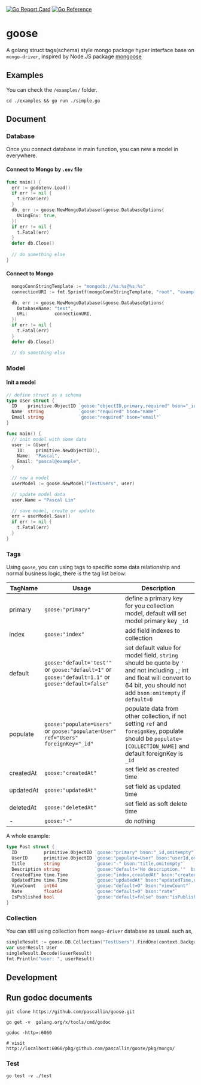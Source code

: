 [![Go Report Card](https://goreportcard.com/badge/github.com/pascallin/goose)](https://goreportcard.com/report/github.com/pascallin/goose)
[![Go Reference](https://pkg.go.dev/badge/github.com/pascallin/goose.svg)](https://pkg.go.dev/github.com/pascallin/goose)

# goose

A golang struct tags(schema) style mongo package hyper interface base on `mongo-driver`, inspired by Node.JS package [mongoose](https://github.com/Automattic/mongoose)

## Examples

You can check the `/examples/` folder.

```shell
cd ./examples && go run ./simple.go
```

## Document

### Database

Once you connect database in main function, you can new a model in everywhere.

#### Connect to Mongo by `.env` file

```go
func main() {
  err := godotenv.Load()
  if err != nil {
    t.Error(err)
  }
  db, err := goose.NewMongoDatabase(&goose.DatabaseOptions{
    UsingEnv: true,
  })
  if err != nil {
    t.Fatal(err)
  }
  defer db.Close()
  
  // do something else
}
```

#### Connect to Mongo

```go
  mongoConnStringTemplate := "mongodb://%s:%s@%s:%s"
  connectionURI := fmt.Sprintf(mongoConnStringTemplate, "root", "example", "localhost", "27017")

  db, err := goose.NewMongoDatabase(&goose.DatabaseOptions{
    DatabaseName: "test",
    URL:          connectionURI,
  })
  if err != nil {
    t.Fatal(err)
  }
  defer db.Close()

  // do something else
```

### Model

#### Init a model

```go
// define struct as a schema
type User struct {
  ID    primitive.ObjectID `goose:"objectID,primary,required" bson="_id"`
  Name  string             `goose:"required" bson="name"`
  Email string             `goose:"required" bson="email"`
}

func main() {
  // init model with some data
  user := &User{
    ID:    primitive.NewObjectID(),
    Name:  "Pascal",
    Email: "pascal@example",
  }

  // new a model
  userModel := goose.NewModel("TestUsers", user)

  // update model data
  user.Name = "Pascal Lin"

  // save model, create or update
  err = userModel.Save()
  if err != nil {
    t.Fatal(err)
  }
}
```

### Tags

Using `goose`, you can using tags to specific some data relationship and normal business logic, there is the tag list below:

|TagName | Usage | Description|
|--- | --- | ---|
| primary | `goose:"primary"` | define a primary key for you collection model, default will set model primary key `_id` |
| index | `goose:"index"` | add field indexes to collection |
| default |  `goose:"default='test'"` or `goose:"default=1"` or `goose:"default=1.1"` or `goose:"default=false"` | set default value for model field, `string` should be quote by `'` and not including `,`; int and float will convert to 64 bit, you should not add `bson:omitempty` if `default=0` |
| populate | `goose:"populate=Users"` or `goose:"populate=User" ref="Users" foreignKey="_id"` | populate data from other collection, if not setting `ref` and `foreignKey`, populate should be `populate=[COLLECTION_NAME]` and default foreignKey is `_id`  |
| createdAt | `goose:"createdAt"` | set field as created time
| updatedAt | `goose:"updatedAt"` | set field as updated time
| deletedAt | `goose:"deletedAt"` |  set field as soft delete time
| - | `goose:"-"` | do nothing

A whole example:

```go
type Post struct {
  ID          primitive.ObjectID `goose:"primary" bson:"_id,omitempty"`
  UserID      primitive.ObjectID `goose:"populate=User" bson:"userId,omitempty" ref:"TestUsers" forignKey:"_id"`
  Title       string             `goose:"-" bson:"title,omitempty"`
  Description string             `goose:"default='No description.'"  bson:"description,omitempty"`
  CreatedTime time.Time          `goose:"index,createdAt" bson:"createdTime,omitempty"`
  UpdatedTime time.Time          `goose:"updatedAt" bson:"updatedTime,omitempty"`
  ViewCount   int64              `goose:"default=0" bson:"viewCount"`
  Rate        float64            `goose:"default=0" bson:"rate"`
  IsPublished bool               `goose:"default=false" bson:"isPublished"`
}
```

### Collection

You can still using collection from `mongo-driver` database as usual. such as,

```go
singleResult := goose.DB.Collection("TestUsers").FindOne(context.Background(), bson.M{"_id": userID})
var userResult User
singleResult.Decode(&userResult)
fmt.Println("user: ", userResult)
```

## Development

## Run godoc documents

```shell
git clone https://github.com/pascallin/goose.git

go get -v  golang.org/x/tools/cmd/godoc

godoc -http=:6060

# visit http://localhost:6060/pkg/github.com/pascallin/goose/pkg/mongo/
```

### Test

```shell script
go test -v ./test
```
